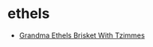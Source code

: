 # ethels

 * [Grandma Ethels Brisket With Tzimmes](index/g/grandma-ethels-brisket-with-tzimmes-231787.json)
